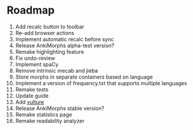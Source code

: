# Roadmap

1. Add recalc button to toolbar
2. Re-add browser actions
3. Implement automatic recalc before sync
4. Release AnkiMorphs alpha-test version?
5. Remake highlighting feature
6. Fix undo-review
7. Implement spaCy
8. Remove intrinsic mecab and jieba
9. Store morphs in separate containers based on language
10. Implement a version of frequency.txt that supports multiple languages
11. Remake tests
12. Update guide
13. Add [vulture](https://github.com/jendrikseipp/vulture)
14. Release AnkiMorphs stable version?
15. Remake statistics page
16. Remake readability analyzer



